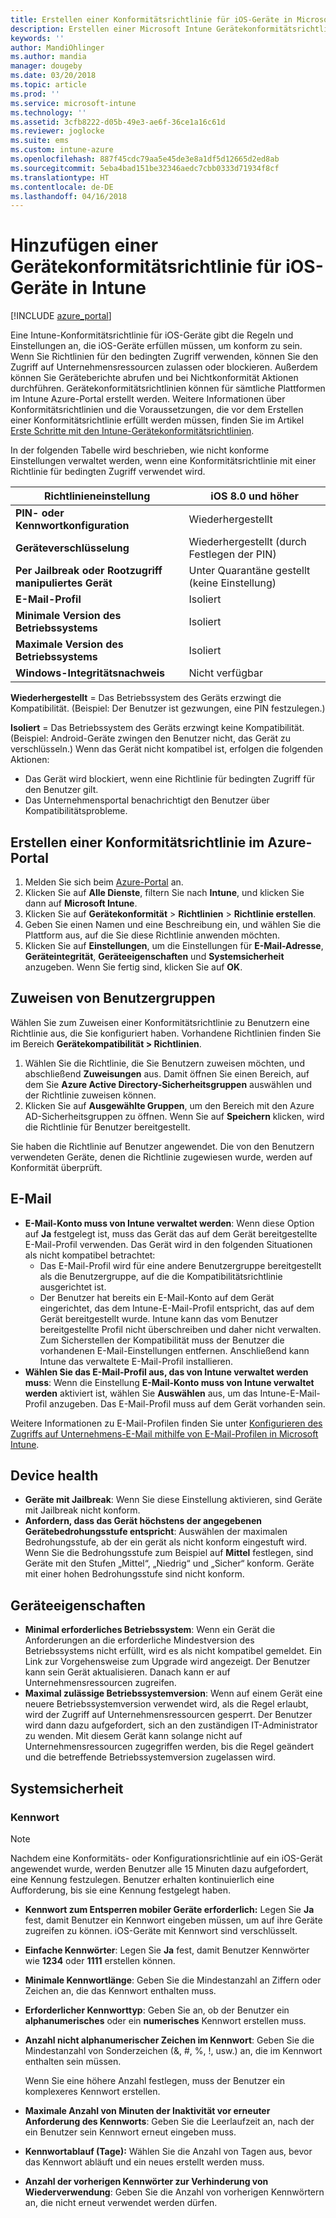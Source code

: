 ```yaml
---
title: Erstellen einer Konformitätsrichtlinie für iOS-Geräte in Microsoft Intune – Azure | Microsoft-Dokumentation
description: Erstellen einer Microsoft Intune Gerätekonformitätsrichtlinie für iOS-Geräte, um ein E-Mail-Konto anzugeben, Geräte auf Jailbreaks zu überprüfen, das mindestens erforderliche und das maximal zulässige Betriebssystem zu überprüfen und die Kennworteinschränkungen, einschließlich der Kennwortlänge und Geräteinaktivität festzulegen.
keywords: ''
author: MandiOhlinger
ms.author: mandia
manager: dougeby
ms.date: 03/20/2018
ms.topic: article
ms.prod: ''
ms.service: microsoft-intune
ms.technology: ''
ms.assetid: 3cfb8222-d05b-49e3-ae6f-36ce1a16c61d
ms.reviewer: joglocke
ms.suite: ems
ms.custom: intune-azure
ms.openlocfilehash: 887f45cdc79aa5e45de3e8a1df5d12665d2ed8ab
ms.sourcegitcommit: 5eba4bad151be32346aedc7cbb0333d71934f8cf
ms.translationtype: HT
ms.contentlocale: de-DE
ms.lasthandoff: 04/16/2018
---
```

# <a name="add-a-device-compliance-policy-for-ios-devices-in-intune"></a>Hinzufügen einer Gerätekonformitätsrichtlinie für iOS-Geräte in Intune

[!INCLUDE [azure_portal](./includes/azure_portal.md)]

Eine Intune-Konformitätsrichtlinie für iOS-Geräte gibt die Regeln und Einstellungen an, die iOS-Geräte erfüllen müssen, um konform zu sein. Wenn Sie Richtlinien für den bedingten Zugriff verwenden, können Sie den Zugriff auf Unternehmensressourcen zulassen oder blockieren. Außerdem können Sie Geräteberichte abrufen und bei Nichtkonformität Aktionen durchführen. Gerätekonformitätsrichtlinien können für sämtliche Plattformen im Intune Azure-Portal erstellt werden. Weitere Informationen über Konformitätsrichtlinien und die Voraussetzungen, die vor dem Erstellen einer Konformitätsrichtlinie erfüllt werden müssen, finden Sie im Artikel [Erste Schritte mit den Intune-Gerätekonformitätsrichtlinien](device-compliance-get-started.md).

In der folgenden Tabelle wird beschrieben, wie nicht konforme Einstellungen verwaltet werden, wenn eine Konformitätsrichtlinie mit einer Richtlinie für bedingten Zugriff verwendet wird.

| **Richtlinieneinstellung** | **iOS 8.0 und höher** |
| --- | --- |
| **PIN- oder Kennwortkonfiguration** | Wiederhergestellt |
| **Geräteverschlüsselung** | Wiederhergestellt (durch Festlegen der PIN) |
| **Per Jailbreak oder Rootzugriff manipuliertes Gerät** | Unter Quarantäne gestellt (keine Einstellung)
| **E-Mail-Profil** | Isoliert |
|**Minimale Version des Betriebssystems** | Isoliert |
| **Maximale Version des Betriebssystems** | Isoliert |
| **Windows-Integritätsnachweis** | Nicht verfügbar |

**Wiederhergestellt** = Das Betriebssystem des Geräts erzwingt die Kompatibilität. (Beispiel: Der Benutzer ist gezwungen, eine PIN festzulegen.)

**Isoliert** = Das Betriebssystem des Geräts erzwingt keine Kompatibilität. (Beispiel: Android-Geräte zwingen den Benutzer nicht, das Gerät zu verschlüsseln.) Wenn das Gerät nicht kompatibel ist, erfolgen die folgenden Aktionen:

- Das Gerät wird blockiert, wenn eine Richtlinie für bedingten Zugriff für den Benutzer gilt.
- Das Unternehmensportal benachrichtigt den Benutzer über Kompatibilitätsprobleme.

## <a name="create-a-compliance-policy-in-the-azure-portal"></a>Erstellen einer Konformitätsrichtlinie im Azure-Portal

1. Melden Sie sich beim [Azure-Portal](https://portal.azure.com) an.
2. Klicken Sie auf **Alle Dienste**, filtern Sie nach **Intune**, und klicken Sie dann auf **Microsoft Intune**.
3. Klicken Sie auf **Gerätekonformität** > **Richtlinien** > **Richtlinie erstellen**.
4. Geben Sie einen Namen und eine Beschreibung ein, und wählen Sie die Plattform aus, auf die Sie diese Richtlinie anwenden möchten.
5. Klicken Sie auf **Einstellungen**, um die Einstellungen für **E-Mail-Adresse**, **Geräteintegrität**, **Geräteeigenschaften** und **Systemsicherheit** anzugeben. Wenn Sie fertig sind, klicken Sie auf **OK**.

<!--- 4. Choose **Actions for noncompliance** to say what actions should happen when a device is determined as noncompliant with this policy.
5. In the **Actions for noncompliance** pane, choose **Add** to create a new action.  The action parameters pane allows you to specify the action, email recipients that should receive the notification in addition to the user of the device, and the content of the notification that you want to send.
7. The message template option allows you to create several custom emails depending on when the action is set to take. For example, you can create a message for notifications that are sent for the first time and a different message for final warning before access is blocked. The custom messages that you create can be used for all your device compliance policy.
7. Specify the **Grace period** which determines when that action to take place.  For example, you may want to send a notification as soon as the device is evaluated as noncompliant, but allow some time before enforcing the conditional access policy to block access to company resources like SharePoint online.
8. Choose **Add** to finish creating the action.
9. You can create multiple actions and the sequence in which they should occur. Choose **Ok** when you are finished creating all the actions.--->

## <a name="assign-user-groups"></a>Zuweisen von Benutzergruppen

Wählen Sie zum Zuweisen einer Konformitätsrichtlinie zu Benutzern eine Richtlinie aus, die Sie konfiguriert haben. Vorhandene Richtlinien finden Sie im Bereich **Gerätekompatibilität > Richtlinien**.

1. Wählen Sie die Richtlinie, die Sie Benutzern zuweisen möchten, und abschließend **Zuweisungen** aus. Damit öffnen Sie einen Bereich, auf dem Sie **Azure Active Directory-Sicherheitsgruppen** auswählen und der Richtlinie zuweisen können.
2. Klicken Sie auf **Ausgewählte Gruppen**, um den Bereich mit den Azure AD-Sicherheitsgruppen zu öffnen.  Wenn Sie auf **Speichern** klicken, wird die Richtlinie für Benutzer bereitgestellt.

Sie haben die Richtlinie auf Benutzer angewendet.  Die von den Benutzern verwendeten Geräte, denen die Richtlinie zugewiesen wurde, werden auf Konformität überprüft.

<!---## Compliance policy settings--->

## <a name="email"></a>E-Mail

- **E-Mail-Konto muss von Intune verwaltet werden**: Wenn diese Option auf **Ja** festgelegt ist, muss das Gerät das auf dem Gerät bereitgestellte E-Mail-Profil verwenden. Das Gerät wird in den folgenden Situationen als nicht kompatibel betrachtet:
  - Das E-Mail-Profil wird für eine andere Benutzergruppe bereitgestellt als die Benutzergruppe, auf die die Kompatibilitätsrichtlinie ausgerichtet ist.
  - Der Benutzer hat bereits ein E-Mail-Konto auf dem Gerät eingerichtet, das dem Intune-E-Mail-Profil entspricht, das auf dem Gerät bereitgestellt wurde. Intune kann das vom Benutzer bereitgestellte Profil nicht überschreiben und daher nicht verwalten. Zum Sicherstellen der Kompatibilität muss der Benutzer die vorhandenen E-Mail-Einstellungen entfernen. Anschließend kann Intune das verwaltete E-Mail-Profil installieren.
- **Wählen Sie das E-Mail-Profil aus, das von Intune verwaltet werden muss**: Wenn die Einstellung **E-Mail-Konto muss von Intune verwaltet werden** aktiviert ist, wählen Sie **Auswählen** aus, um das Intune-E-Mail-Profil anzugeben. Das E-Mail-Profil muss auf dem Gerät vorhanden sein.

Weitere Informationen zu E-Mail-Profilen finden Sie unter [Konfigurieren des Zugriffs auf Unternehmens-E-Mail mithilfe von E-Mail-Profilen in Microsoft Intune](https://docs.microsoft.com/intune-classic/deploy-use/configure-access-to-corporate-email-using-email-profiles-with-microsoft-intune).

## <a name="device-health"></a>Device health

- **Geräte mit Jailbreak**: Wenn Sie diese Einstellung aktivieren, sind Geräte mit Jailbreak nicht konform.
- **Anfordern, dass das Gerät höchstens der angegebenen Gerätebedrohungsstufe entspricht**: Auswählen der maximalen Bedrohungsstufe, ab der ein gerät als nicht konform eingestuft wird. Wenn Sie die Bedrohungsstufe zum Beispiel auf **Mittel** festlegen, sind Geräte mit den Stufen „Mittel“, „Niedrig“ und „Sicher“ konform. Geräte mit einer hohen Bedrohungsstufe sind nicht konform.

## <a name="device-properties"></a>Geräteeigenschaften

- **Minimal erforderliches Betriebssystem**: Wenn ein Gerät die Anforderungen an die erforderliche Mindestversion des Betriebssystems nicht erfüllt, wird es als nicht kompatibel gemeldet. Ein Link zur Vorgehensweise zum Upgrade wird angezeigt. Der Benutzer kann sein Gerät aktualisieren. Danach kann er auf Unternehmensressourcen zugreifen.
- **Maximal zulässige Betriebssystemversion**: Wenn auf einem Gerät eine neuere Betriebssystemversion verwendet wird, als die Regel erlaubt, wird der Zugriff auf Unternehmensressourcen gesperrt. Der Benutzer wird dann dazu aufgefordert, sich an den zuständigen IT-Administrator zu wenden. Mit diesem Gerät kann solange nicht auf Unternehmensressourcen zugegriffen werden, bis die Regel geändert und die betreffende Betriebssystemversion zugelassen wird.

## <a name="system-security"></a>Systemsicherheit

### <a name="password"></a>Kennwort

> [!NOTE]
> Nachdem eine Konformitäts- oder Konfigurationsrichtlinie auf ein iOS-Gerät angewendet wurde, werden Benutzer alle 15 Minuten dazu aufgefordert, eine Kennung festzulegen. Benutzer erhalten kontinuierlich eine Aufforderung, bis sie eine Kennung festgelegt haben.

- **Kennwort zum Entsperren mobiler Geräte erforderlich:** Legen Sie **Ja** fest, damit Benutzer ein Kennwort eingeben müssen, um auf ihre Geräte zugreifen zu können. iOS-Geräte mit Kennwort sind verschlüsselt.
- **Einfache Kennwörter**: Legen Sie **Ja** fest, damit Benutzer Kennwörter wie **1234** oder **1111** erstellen können.
- **Minimale Kennwortlänge**: Geben Sie die Mindestanzahl an Ziffern oder Zeichen an, die das Kennwort enthalten muss.
- **Erforderlicher Kennworttyp**: Geben Sie an, ob der Benutzer ein **alphanumerisches** oder ein **numerisches** Kennwort erstellen muss.
- **Anzahl nicht alphanumerischer Zeichen im Kennwort**: Geben Sie die Mindestanzahl von Sonderzeichen (&, #, %, !, usw.) an, die im Kennwort enthalten sein müssen.

    Wenn Sie eine höhere Anzahl festlegen, muss der Benutzer ein komplexeres Kennwort erstellen.

- **Maximale Anzahl von Minuten der Inaktivität vor erneuter Anforderung des Kennworts**: Geben Sie die Leerlaufzeit an, nach der ein Benutzer sein Kennwort erneut eingeben muss.
- **Kennwortablauf (Tage):** Wählen Sie die Anzahl von Tagen aus, bevor das Kennwort abläuft und ein neues erstellt werden muss.
- **Anzahl der vorherigen Kennwörter zur Verhinderung von Wiederverwendung**: Geben Sie die Anzahl von vorherigen Kennwörtern an, die nicht erneut verwendet werden dürfen.

<!--- ## Next steps

[How to monitor device compliance](device-compliance-monitor.md)--->

